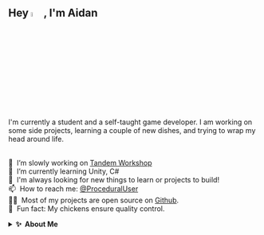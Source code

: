 <h2>Hey <img src="https://media.giphy.com/media/hvRJCLFzcasrR4ia7z/giphy.gif" width="5%">, I'm Aidan</h2>
I'm currently a student and a self-taught game developer. I am working on some side projects, learning a couple of new dishes, and trying to wrap my head around life.  

 <br/>🔭 &nbsp;I’m slowly working on [Tandem Workshop](https://github.com/BugsAreFeatures/tandem-workshop)
 <br/>🌱 &nbsp;I’m currently learning Unity, C#
 <br/>💬 &nbsp;I'm always looking for new things to learn or projects to build!
 <br/>📫 &nbsp;How to reach me: [@ProceduralUser](https://twitter.com/ProceduralUser)
 <br/>👨‍💻 &nbsp;Most of my projects are open source on [Github](https://github.com/BugsAreFeatures?tab=repositories).
 <br/>🐔 &nbsp;Fun fact: My chickens ensure quality control.

<details>
  <summary><b>✨&nbsp;&nbsp;About&nbsp;Me</b></summary>
  <br/>

I am a Self-Taught game developer with 2+ years of experience in developing C# Applications and Games using the Unity Engine.

### My Favourites
Most of my projects are released on GitHub:
- [Tandem Workshop](https://github.com/BugsAreFeatures/tandem-workshop) - This project is a fun little tool-game thing, you can create bikes with lots of wheels, seats, and colours or just make the weirdest funniest looking bike that you can, there is no objective but you can save an orbiting gif of your bike to share with friends.
- [Graphing Paper](https://github.com/BugsAreFeatures/graphing-paper) - A minimal drawing app with some questionable functionality, A lot of the tools have extra unique functions aside from the base tool, such as easily replacing or ignoring colours with the brush, erasing and fill tools, creating barcode-like patterns with the select tools & a lot more, I've just added in features that I think could be useful to people with a lot more skill than me.
- [Soda Rocket](https://github.com/BugsAreFeatures/soda-rocket) A simple Game/App launcher to Organize your Games, Apps, and Tools both on your device or the internet.
- [Acerage](https://github.com/BugsAreFeatures/acerage) - A VR-camping experience, users can forage & farm for crops, hunt for food, and build camp-fire huts and traps.

[⏩ &nbsp; and many more](https://github.com/BugsAreFeatures?tab=repositories)

In my downtime I enjoy learning new skills, listening to music and trying to organize all my side projects, I enjoy making small projects based on things I am interested in at the moment, whether that be rock climbing, Farming, Drawing or even Mechanics & Features such as Inverse-Kinematics or Scaleable-Inventory-Systems. Most of my projects end up on Github but I often use 3rd-party visual assets as I am no artist, replacing these assets once the project is completed can take me a while before it can be shared on GitHub.

I started my journey in late 2019 to early 2020 after playing [Hollow Knight](https://www.hollowknight.com), I had heard of Unity and thought it would be nice to be able to create my own games one day but always thought that Indie games had to be small and poorly-produced, but after learning about how Hollow Knight came to be I wanted nothing more to make my mark on the gaming world, I, of course, didn't get very far into making my dream-game before realising this was way too much for me, but after a lot of trial and error I've started to build up my skills and ability to scope and complete projects.
</details> 
